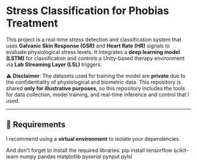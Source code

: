 # Stress Classification for Phobias Treatment

This project is a real-time stress detection and classification system that uses **Galvanic Skin Response (GSR)** and **Heart Rate (HR)** signals to evaluate physiological stress levels. It integrates a **deep learning model (LSTM)** for classification and controls a Unity-based therapy environment via **Lab Streaming Layer (LSL)** triggers.


⚠️ **Disclaimer**: The datasets used for training the model are **private** due to the confidentiality of physiological and biometric data. This repository is shared **only for illustrative purposes**, so this repository includes the tools for data collection, model training, and real-time inference and control that I used.

---

## 🔧 Requirements

I recommend using a **virtual environment** to isolate your dependencies.

And don't forget to install the required libraries:
pip install tensorflow scikit-learn numpy pandas matplotlib pyserial pynput pylsl

